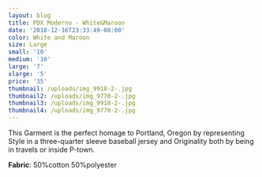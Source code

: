 ```yaml
---
layout: blog
title: PDX Moderno - White&Maroon
date: '2018-12-16T23:33:49-08:00'
color: White and Maroon
size: Large
small: '10'
medium: '10'
large: '7'
xlarge: '5'
price: '35'
thumbnail: /uploads/img_9918-2-.jpg
thumbnail2: /uploads/img_9770-2-.jpg
thumbnail3: /uploads/img_9918-2-.jpg
thumbnail4: /uploads/img_9770-2-.jpg
---
```

This Garment is the perfect homage to Portland, Oregon by representing  Style in a three-quarter sleeve baseball jersey and Originality both by being in travels or inside P-town.





**Fabric**: 50%cotton 50%polyester
